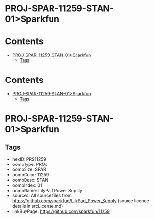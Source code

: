 
PROJ-SPAR-11259-STAN-01>Sparkfun
================================

Contents
========

* [PROJ-SPAR-11259-STAN-01>Sparkfun](#proj-spar-11259-stan-01sparkfun)
	* [Tags](#tags)

Contents
========

* [PROJ-SPAR-11259-STAN-01>Sparkfun](#proj-spar-11259-stan-01sparkfun)
	* [Tags](#tags)

# PROJ-SPAR-11259-STAN-01>Sparkfun

## Tags

- hexID: PRS11259
- oompType: PROJ
- oompSize: SPAR
- oompColor: 11259
- oompDesc: STAN
- oompIndex: 01
- oompName: LilyPad Power Supply
- sources: All source files from https://github.com/sparkfun/LilyPad_Power_Supply (source licence details in srcLicense.md)
- linkBuyPage: https://github.com/sparkfun/11259
